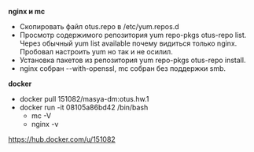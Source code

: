 **nginx и mc**
- Скопировать файл otus.repo в /etc/yum.repos.d 
- Просмотр содержимого репозитория yum repo-pkgs otus-repo list. Через обычный yum list available почему видиться только nginx. Пробовал настроить yum но так и не осилил. 
- Установка пакетов из репозитория yum repo-pkgs otus-repo install.
- nginx собран --with-openssl, mc собран без поддержки smb.  

**docker**  
- docker pull 151082/masya-dm:otus.hw.1
- docker run -it 08105a86bd42 /bin/bash
  - mc -V 
  - nginx -v

https://hub.docker.com/u/151082